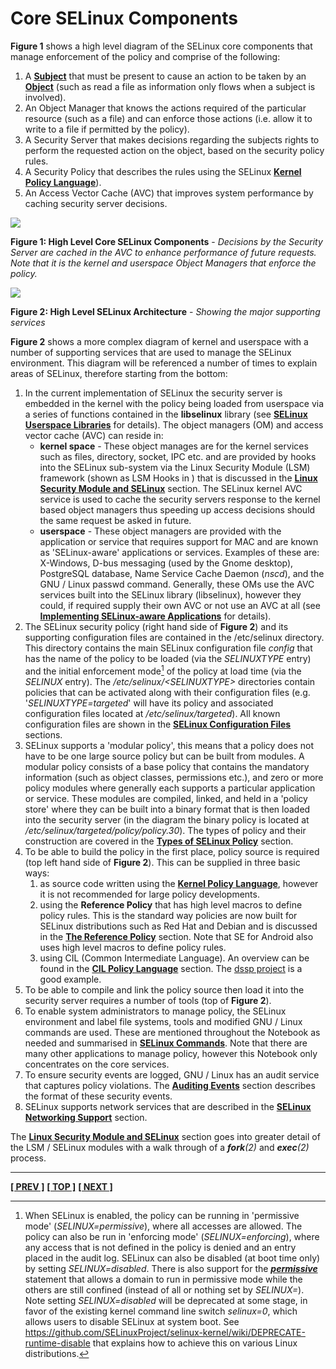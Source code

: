 # Core SELinux Components

**Figure 1** shows a high level diagram of the SELinux core components that
manage enforcement of the policy and comprise of the following:

1. A [**Subject**](subjects.md#subjects) that must be present to cause an action
   to be taken by an [**Object**](objects.md#objects) (such as read a file as
   information only flows when a subject is involved).
2. An Object Manager that knows the actions required of the particular
   resource (such as a file) and can enforce those actions (i.e. allow
   it to write to a file if permitted by the policy).
3. A Security Server that makes decisions regarding the subjects rights
   to perform the requested action on the object, based on the security
   policy rules.
4. A Security Policy that describes the rules using the SELinux
   [**Kernel Policy Language**](kernel_policy_language.md#kernel-policy-language)).
5. An Access Vector Cache (AVC) that improves system performance by
   caching security server decisions.

![](./images/1-core.png)

**Figure 1: High Level Core SELinux Components** - *Decisions by the
Security Server are cached in the AVC to enhance performance of future
requests. Note that it is the kernel and userspace Object Managers that
enforce the policy.*

![](./images/2-high-level-arch.png)

**Figure 2: High Level SELinux Architecture** - *Showing the major supporting services*

**Figure 2** shows a more complex diagram of kernel and userspace with a number of
supporting services that are used to manage the SELinux environment.
This diagram will be referenced a number of times to explain areas of
SELinux, therefore starting from the bottom:

1. In the current implementation of SELinux the security server is
   embedded in the kernel with the policy being loaded from userspace via a
   series of functions contained in the **libselinux** library (see
   [**SELinux Userspace Libraries**](userspace_libraries.md#selinux-userspace-libraries)
   for details). The object managers (OM) and access vector cache (AVC) can
   reside in:
   - **kernel space** - These object manages are for the kernel services such
     as files, directory, socket, IPC etc. and are provided by hooks into the
     SELinux sub-system via the Linux Security Module (LSM) framework (shown
     as LSM Hooks in ) that is discussed in the
     [**Linux Security Module and SELinux**](lsm_selinux.md#linux-security-module-and-selinux)
     section. The SELinux kernel AVC service is used to cache the security
     servers response to the kernel based object managers thus speeding up
     access decisions should the same request be asked in future.
   - **userspace** - These object managers are provided with the application
     or service that requires support for MAC and are known as
     'SELinux-aware' applications or services. Examples of these are:
     X-Windows, D-bus messaging (used by the Gnome desktop), PostgreSQL
     database, Name Service Cache Daemon (*nscd*), and the GNU / Linux passwd
     command. Generally, these OMs use the AVC services built into the
     SELinux library (libselinux), however they could, if required supply
     their own AVC or not use an AVC at all (see
     [**Implementing SELinux-aware Applications**](implementing_seaware_apps.md#implementing-selinux-aware-applications)
     for details).
2. The SELinux security policy (right hand side of **Figure 2**) and its
   supporting configuration files are contained in the /etc/selinux directory.
   This directory contains the main SELinux configuration file *config* that has
   the name of the policy to be loaded (via the *SELINUXTYPE* entry) and the
   initial enforcement mode[^fn_cc_1] of the policy at load time (via the
   *SELINUX* entry). The */etc/selinux/\<SELINUXTYPE\>* directories contain
   policies that can be activated along with their configuration files (e.g.
   '*SELINUXTYPE=targeted*' will have its policy and associated configuration
   files located at */etc/selinux/targeted*). All known configuration files are
   shown in the
   [**SELinux Configuration Files**](configuration_files.md#selinux-configuration-files)
   sections.
3. SELinux supports a 'modular policy', this means that a policy does not
   have to be one large source policy but can be built from modules. A
   modular policy consists of a base policy that contains the mandatory
   information (such as object classes, permissions etc.), and zero or more
   policy modules where generally each supports a particular application or
   service. These modules are compiled, linked, and held in a 'policy
   store' where they can be built into a binary format that is then loaded
   into the security server (in the diagram the binary policy is located at
   */etc/selinux/targeted/policy/policy.30*). The types of policy and their
   construction are covered in the
   [**Types of SELinux Policy**](types_of_policy.md#types-of-selinux-policy)
   section.
4. To be able to build the policy in the first place, policy source is
   required (top left hand side of **Figure 2**). This can be supplied in three
   basic ways:
   1. as source code written using the
      [**Kernel Policy Language**](kernel_policy_language.md#kernel-policy-language),
      however it is not recommended for large policy developments.
   2. using the **Reference Policy** that has high
      level macros to define policy rules. This is the standard way
      policies are now built for SELinux distributions such as Red Hat
      and Debian and is discussed in the
      [**The Reference Policy**](reference_policy.md#the-reference-policy)
      section. Note that SE for Android also uses high level macros to define
      policy rules.
   3. using CIL (Common Intermediate Language). An overview can be
      found in the [**CIL Policy
      Language**](cil_overview.md#cil-overview) section. The [dssp
      project](https://git.defensec.nl/?p=dssp5.git) is a good
      example.
5. To be able to compile and link the policy source then load it into the
   security server requires a number of tools (top of **Figure 2**).
6. To enable system administrators to manage policy, the SELinux
   environment and label file systems, tools and modified GNU / Linux
   commands are used. These are mentioned throughout the Notebook as needed
   and summarised in
   [**SELinux Commands**](selinux_cmds.md#appendix-c---selinux-commands).
   Note that there are many other applications to manage policy, however this
   Notebook only concentrates on the core services.
7. To ensure security events are logged, GNU / Linux has an audit service
   that captures policy violations. The
   [**Auditing Events**](auditing.md#auditing-selinux-events)
   section describes the format of these security events.
8. SELinux supports network services that are described in the
   [**SELinux Networking Support**](network_support.md#selinux-networking-support)
   section.

The [**Linux Security Module and SELinux**](lsm_selinux.md#linux-security-module-and-selinux)
section goes into greater detail of the LSM / SELinux modules with a walk
through of a ***fork**(2)* and ***exec**(2)* process.

[^fn_cc_1]: When SELinux is enabled, the policy can be running in
'permissive mode' (*SELINUX=permissive*), where all accesses are allowed.
The policy can also be run in 'enforcing mode' (*SELINUX=enforcing*), where any
access that is not defined in the policy is denied and an entry placed
in the audit log. SELinux can also be disabled (at boot time only) by
setting *SELINUX=disabled*. There is also support for the
[***permissive***](type_statements.md#permissive) statement that allows a
domain to run in permissive mode while the others are still confined
(instead of all or nothing set by *SELINUX=*). Note setting *SELINUX=disabled*
will be deprecated at some stage, in favor of the existing kernel command line
switch *selinux=0*, which allows users to disable SELinux at system boot. See
<https://github.com/SELinuxProject/selinux-kernel/wiki/DEPRECATE-runtime-disable>
that explains how to achieve this on various Linux distributions.

<!-- %CUTHERE% -->

---
**[[ PREV ]](selinux_overview.md)** **[[ TOP ]](#)** **[[ NEXT ]](mac.md)**
